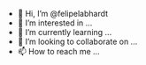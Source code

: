 - 👋 Hi, I’m @felipelabhardt
- 👀 I’m interested in ...
- 🌱 I’m currently learning ...
- 💞️ I’m looking to collaborate on ...
- 📫 How to reach me ...

<!---
felipelabhardt/felipelabhardt is a ✨ special ✨ repository because its `README.md` (this file) appears on your GitHub profile.
You can click the Preview link to take a look at your changes.
--->
